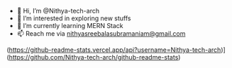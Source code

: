 - 👋 Hi, I’m @Nithya-tech-arch
- 👀 I’m interested in exploring new stuffs
- 🌱 I’m currently learning MERN Stack
- 📫 Reach me via nithyasreebalasubramaniam@gmail.com 

<!---
Nithya-tech-arch/Nithya-tech-arch is a ✨ special ✨ repository because its `README.md` (this file) appears on your GitHub profile.
You can click the Preview link to take a look at your changes.
--->


(https://github-readme-stats.vercel.app/api?username=Nithya-tech-arch)](https://github.com/Nithya-tech-arch/github-readme-stats)

